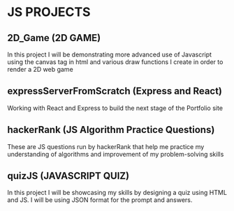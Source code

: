 # JS PROJECTS

## 2D_Game (2D GAME)

In this project I will be demonstrating more advanced use of Javascript using the canvas tag in html and various draw functions I create in order to render a 2D web game

## expressServerFromScratch (Express and React)

Working with React and Express to build the next stage of the Portfolio site

## hackerRank (JS Algorithm Practice Questions)

These are JS questions run by hackerRank that help me practice my understanding of algorithms and improvement of my problem-solving skills

## quizJS (JAVASCRIPT QUIZ)

In this project I will be showcasing my skills by designing a quiz using HTML and JS. I will be using JSON format for the prompt and answers.

